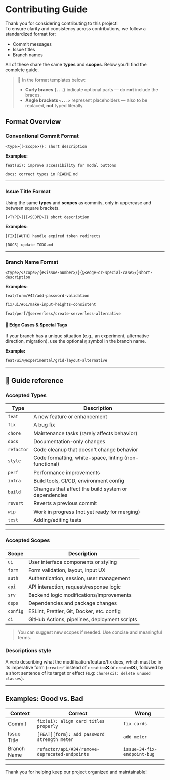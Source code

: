 # Contributing Guide

Thank you for considering contributing to this project!  
To ensure clarity and consistency across contributions, we follow a standardized format for:

-   Commit messages
-   Issue titles
-   Branch names

All of these share the same **types** and **scopes**. Below you'll find the complete guide.

> 📝 In the format templates below:
>
> -   **Curly braces `{...}`** indicate optional parts — do **not** include the braces.
> -   **Angle brackets `<...>`** represent placeholders — also to be replaced, **not** typed literally.

## Format Overview

### Conventional Commit Format

```
<type>{(<scope>)}: short description
```

**Examples:**

```
feat(ui): improve accessibility for modal buttons

docs: correct typos in README.md
```

---

### Issue Title Format

Using the same **types** and **scopes** as commits, only in uppercase and between square brackets.

```
[<TYPE>]{[<SCOPE>]} short description
```

**Examples:**

```
[FIX][AUTH] handle expired token redirects

[DOCS] update TODO.md
```

---

### Branch Name Format

```
<type>/<scope>/{#<issue-number>/}{@<edge-or-special-case>/}short-description
```

**Examples:**

```
feat/form/#42/add-password-validation

fix/ui/#61/make-input-heights-consistent

feat/perf/@serverless/create-serverless-alternative
```

#### 🧪 Edge Cases & Special Tags

If your branch has a unique situation (e.g., an experiment, alternative direction, migration), use the optional `@` symbol in the branch name.

**Example:**

```
feat/ui/@experimental/grid-layout-alternative
```

---

## 🧾 Guide reference

### Accepted Types

| Type       | Description                                            |
| ---------- | ------------------------------------------------------ |
| `feat`     | A new feature or enhancement                           |
| `fix`      | A bug fix                                              |
| `chore`    | Maintenance tasks (rarely affects behavior)            |
| `docs`     | Documentation-only changes                             |
| `refactor` | Code cleanup that doesn't change behavior              |
| `style`    | Code formatting, white-space, linting (non-functional) |
| `perf`     | Performance improvements                               |
| `infra`    | Build tools, CI/CD, environment config                 |
| `build`    | Changes that affect the build system or dependencies   |
| `revert`   | Reverts a previous commit                              |
| `wip`      | Work in progress (not yet ready for merging)           |
| `test`     | Adding/editing tests                                   |

---

### Accepted Scopes

| Scope    | Description                                   |
| -------- | --------------------------------------------- |
| `ui`     | User interface components or styling          |
| `form`   | Form validation, layout, input UX             |
| `auth`   | Authentication, session, user management      |
| `api`    | API interaction, request/response logic       |
| `srv`    | Backend logic modifications/improvements      |
| `deps`   | Dependencies and package changes              |
| `config` | ESLint, Prettier, Git, Docker, etc. config    |
| `ci`     | GitHub Actions, pipelines, deployment scripts |

> You can suggest new scopes if needed. Use concise and meaningful terms.

### Descriptions style

A verb describing what the modification/feature/fix does, which must be in its imperative form (`create`✅ instead of `creation`❌ or `created`❌), followed by a short sentence of its target or effect (e.g: `chore(ci): delete unused classes`).

---

## Examples: Good vs. Bad

| Context     | Correct                                        | Wrong                       |
| ----------- | ---------------------------------------------- | --------------------------- |
| Commit      | `fix(ui): align card titles properly`          | `fix cards`                 |
| Issue Title | `[FEAT][form]: add password strength meter`    | `add meter`                 |
| Branch Name | `refactor/api/#34/remove-deprecated-endpoints` | `issue-34-fix-endpoint-bug` |

---

Thank you for helping keep our project organized and maintainable!
